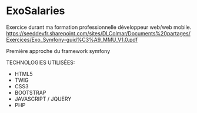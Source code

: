 # ExoSalaries
Exercice durant ma formation professionnelle développeur web/web mobile.
https://seeddevfr.sharepoint.com/sites/DLColmar/Documents%20partages/Exercices/Exo_Symfony-guid%C3%A9_MMU_V1.0.pdf

Première approche du framework symfony

TECHNOLOGIES UTILISÉES:

* HTML5
* TWIG
* CSS3
* BOOTSTRAP
* JAVASCRIPT / JQUERY
* PHP

